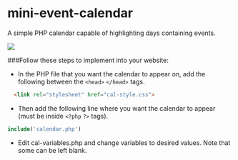 # mini-event-calendar
A simple PHP calendar capable of highlighting days containing events. 

![](http://i.imgur.com/s2zlu3w.png)



###Follow these steps to implement into your website:

* In the PHP file that you want the calendar to appear on, add the following between the `<head>` `</head>` tags.
```html
  <link rel="stylesheet" href="cal-style.css">
```
* Then add the following line where you want the calendar to appear (must be inside `<?php` `?>` tags).
```php
include('calendar.php')
```
* Edit cal-variables.php and change variables to desired values. Note that some can be left blank.
